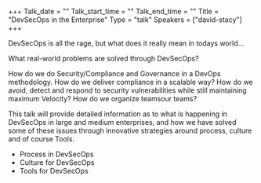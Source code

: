 +++
Talk_date = ""
Talk_start_time = ""
Talk_end_time = ""
Title = "DevSecOps in the Enterprise"
Type = "talk"
Speakers = ["david-stacy"]
+++

DevSecOps is all the rage, but what does it really mean in todays
world...

What real-world problems are solved through DevSecOps?

How do we do Security/Compliance and Governance in a DevOps methodology.
How do we deliver compliance in a scalable way? How do we avoid, detect
and respond to security vulnerabilities while still maintaining maximum
Velocity? How do we organize teamsour teams?

This talk will provide detailed information as to what is happening in
DevSecOps in large and medium enterprises, and how we have solved some
of these issues through innovative strategies around process, culture
and of course Tools.

* Process in DevSecOps
* Culture for DevSecOps
* Tools for DevSecOps
